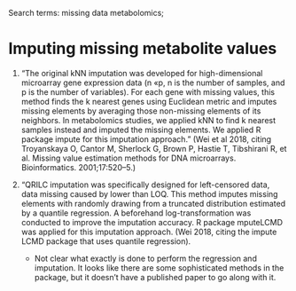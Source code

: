 Search terms: missing data metabolomics; 



Imputing missing metabolite values
============================

1. “The original kNN imputation was developed for high-dimensional microarray gene expression data (n «p, n is the number of samples, and p is the number of variables). For each  gene with missing values, this method finds the k nearest genes using Euclidean metric and imputes missing  elements by averaging those non-missing elements of its neighbors. In metabolomics studies, we applied kNN  to find k nearest samples instead and imputed the missing elements. We applied R package impute for this  imputation approach.” (Wei et al 2018, citing Troyanskaya O, Cantor M, Sherlock G, Brown P, Hastie T, Tibshirani R, et al. Missing value estimation methods for DNA microarrays. Bioinformatics. 2001;17:520–5.)

2. “QRILC imputation was specifically designed for left-censored data, data missing caused by lower than LOQ. This method imputes missing elements with randomly drawing from a truncated distribution estimated by a quantile regression. A beforehand log-transformation was conducted to improve the imputation accuracy. R package mputeLCMD was applied for this imputation approach. (Wei 2018, citing the impute LCMD package that uses quantile regression).
    - Not clear what exactly is done to perform the regression and imputation. It looks like there are some sophisticated methods in the package, but it doesn’t have a published paper to go along with it.

